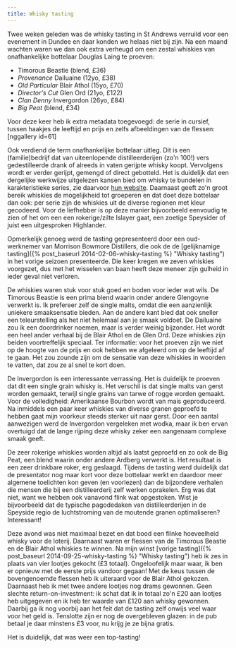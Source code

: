```yaml
---
title: Whisky tasting
---
```

Twee weken geleden was de whisky tasting in St Andrews verruild voor een evenement in Dundee en daar konden we helaas niet bij zijn. Na een maand wachten waren we dan ook extra verheugd om een zestal whiskies van onafhankelijke bottelaar Douglas Laing te proeven:

<ul>
    <li>Timorous Beastie (blend, £36)</li>
    <li><em>Provenance</em> Dailuaine (12yo, £38)</li>
    <li><em>Old Particular</em> Blair Athol (15yo, £70)</li>
    <li><em>Director's Cut</em> Glen Ord (21yo, £122)</li>
    <li><em>Clan Denny</em> Invergordon (26yo, £84)</li>
    <li><em>Big Peat</em> (blend, £34)</li>
</ul>

Voor deze keer heb ik extra metadata toegevoegd: de serie in cursief, tussen haakjes de leeftijd en prijs en zelfs afbeeldingen van de flessen:
[nggallery id=61]

Ook verdiend de term onafhankelijke bottelaar uitleg. Dit is een (familie)bedrijf dat van uiteenlopende distilleerderijen (zo'n 100!) vers gedestilleerde drank of alreeds in vaten gerijpte whisky koopt. Vervolgens wordt er verder gerijpt, gemengd of direct gebotteld. Het is duidelijk dat een dergelijke werkwijze uitgelezen kansen bied om whisky te bundelen in karakteristieke series, zie daarvoor [hun website](http://www.douglaslaing.com/full-range.php?DOC_INST=3). Daarnaast geeft zo'n groot bereik whiskies de mogelijkheid tot groeperen en dat doet deze bottelaar dan ook: per serie zijn de whiskies uit de diverse regionen met kleur gecodeerd. Voor de liefhebber is op deze manier bijvoorbeeld eenvoudig te zien of het om een een rokerige/zilte Islayer gaat, een zoetige Speysider of juist een uitgesproken Highlander.

Opmerkelijk genoeg werd de tasting gepresenteerd door een oud-werknemer van Morrison Bowmore Distillers, die ook de de [gelijknamige tasting]({% post_baseurl 2014-02-06-whisky-tasting %} "Whisky tasting") in het vorige seizoen presenteerde. Die keer kregen we zeven whiskies voorgezet, dus met het wisselen van baan heeft deze meneer zijn gulheid in ieder geval niet verloren.

De whiskies waren stuk voor stuk goed en boden voor ieder wat wils. De Timorous Beastie is een prima blend waarin onder andere Glengoyne verwerkt is. Ik prefereer zelf de single malts, omdat die een aanzienlijk uniekere smaaksensatie bieden. Aan de andere kant bied dat ook sneller een teleurstelling als het niet helemaal aan je smaak voldoet. De Dailuaine zou ik een doordrinker noemen, maar is verder weinig bijzonder. Het wordt een heel ander verhaal bij de Blair Athol en de Glen Ord. Deze whiskies zijn beiden voortreffelijk speciaal. Ter informatie: voor het proeven zijn we niet op de hoogte van de prijs en ook hebben we afgeleerd om op de leeftijd af te gaan. Het zou zounde zijn om de sensatie van deze whiskies in woorden te vatten, dat zou ze al snel te kort doen.

De Invergordon is een interessante verrassing. Het is duidelijk te proeven dat dit een single grain whisky is. Het verschil is dat single malts van gerst worden gemaakt, terwijl single grains van tarwe of rogge worden gemaakt. Voor de volledigheid: Amerikaanse Bourbon wordt van mais geproduceerd. Na inmiddels een paar keer whiskies van diverse granen geproefd te hebben gaat mijn voorkeur steeds sterker uit naar gerst. Door een aantal aanwezigen werd de Invergordon vergeleken met wodka, maar ik ben ervan overtuigd dat de lange rijping deze whisky zeker een aangenaam complexe smaak geeft.

De zeer rokerige whiskies worden altijd als laatst geproefd en zo ook de Big Peat, een blend waarin onder andere Ardberg verwerkt is. Het resultaat is een zeer drinkbare roker, erg geslaagd. Tijdens de tasting werd duidelijk dat de presentator nog maar kort voor deze bottelaar werkt en daardoor meer algemene toelichten kon geven (en voorlezen) dan de bijzondere verhalen die mensen die bij een distilleerderij zelf werken oprakelen. Erg was dat niet, want we hebben ook vanavond flink wat opgestoken. Wist je bijvoorbeeld dat de typische pagodedaken van distilleerderijen in de Speyside regio de luchtstroming van de moutende granen optimaliseren? Interessant!

Deze avond was niet maximaal bezet en dat bood een flinke hoeveelheid whisky voor de loterij. Daarnaast waren er flessen van de Timorous Beastie en de Blair Athol whiskies te winnen. Na mijn winst [vorige tasting]({% post_baseurl 2014-09-25-whisky-tasting %} "Whisky tasting") heb ik zes in plaats van vier lootjes gekocht (£3 totaal). Ongeloofelijk maar waar, ik ben er opnieuw met de eerste prijs vandoor gegaan! Met de keus tussen de bovengenoemde flessen heb ik uiteraard voor de Blair Athol gekozen. Daarnaast heb ik met twee andere lootjes nog drams gewonnen. Geen slechte return-on-investment: ik schat dat ik in totaal zo'n £20 aan lootjes heb uitgegeven en ik heb ter waarde van £120 aan whisky gewonnen. Daarbij ga ik nog voorbij aan het feit dat de tasting zelf onwijs veel waar voor het geld is. Tenslotte zijn er nog de overgebleven glazen: in de pub betaal je daar minstens £3 voor, nu krijg je ze bijna gratis.

Het is duidelijk, dat was weer een top-tasting!